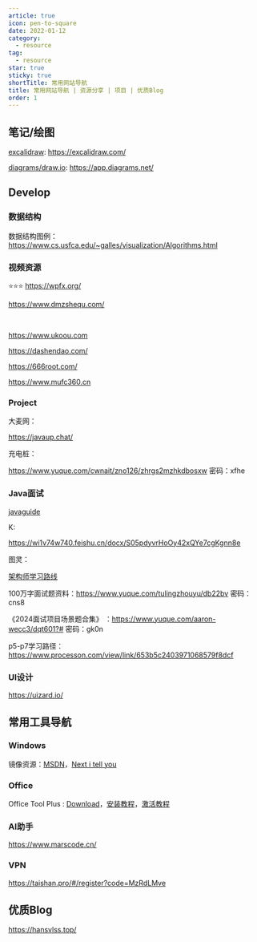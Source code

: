 ```yaml
---
article: true
icon: pen-to-square
date: 2022-01-12
category:
  - resource
tag:
  - resource
star: true
sticky: true
shortTitle: 常用网站导航
title: 常用网站导航 | 资源分享 | 项目 | 优质Blog
order: 1
---
```



## 笔记/绘图

[excalidraw](https://github.com/excalidraw/excalidraw): https://excalidraw.com/

[diagrams/draw.io](https://www.diagrams.net): https://app.diagrams.net/



## Develop

### 数据结构

数据结构图例：https://www.cs.usfca.edu/~galles/visualization/Algorithms.html


### 视频资源

⭐⭐⭐ https://wpfx.org/

https://www.dmzshequ.com/

<br/>

https://www.ukoou.com

https://dashendao.com/


https://666root.com/

https://www.mufc360.cn




### Project


大麦网：

https://javaup.chat/


充电桩：

https://www.yuque.com/cwnait/zno126/zhrgs2mzhkdbosxw 密码：xfhe






### Java面试

[javaguide](https://javaguide.cn/home.html)

K:

https://wi1v74w740.feishu.cn/docx/S05pdyvrHoOy42xQYe7cgKgnn8e


图灵：

[架构师学习路线](https://www.processon.com/view/link/653b5c2403971068579f8dcf)

100万字面试题资料：https://www.yuque.com/tulingzhouyu/db22bv    密码：cns8

《2024面试项目场景题合集》 ：https://www.yuque.com/aaron-wecc3/dqt601?# 密码：gk0n

p5-p7学习路径：https://www.processon.com/view/link/653b5c2403971068579f8dcf



### UI设计

https://uizard.io/





## 常用工具导航


### Windows

镜像资源：[MSDN](https://msdn.itellyou.cn/)，[Next i tell you](https://next.itellyou.cn/)




### Office

Office Tool Plus : [Download](https://officetool.plus/introduction/download.html)，[安装教程](https://www.coolhub.top/archives/11)，[激活教程](https://www.coolhub.top/archives/14)






### AI助手

https://www.marscode.cn/






### VPN


https://taishan.pro/#/register?code=MzRdLMve






## 优质Blog

https://hansvlss.top/





